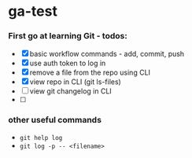 # ga-test

### First go at learning Git - todos:

- [x] basic workflow commands - add, commit, push
- [x] use auth token to log in
- [x] remove a file from the repo using CLI
- [x] view repo in CLI (git ls-files)
- [ ] view git changelog in CLI
- [ ] 

### other useful commands

- `git help log`
- `git log -p -- <filename>`